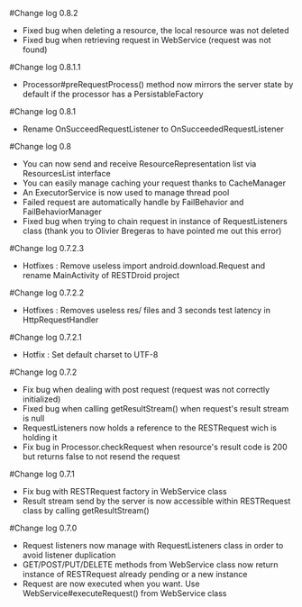 #Change log 0.8.2
*   Fixed bug when deleting a resource, the local resource was not deleted
*   Fixed bug when retrieving request in WebService (request was not found)

#Change log 0.8.1.1
*   Processor#preRequestProcess() method now mirrors the server state by default if the processor has a PersistableFactory

#Change log 0.8.1
*   Rename OnSucceedRequestListener to OnSucceededRequestListener

#Change log 0.8
*   You can now send and receive ResourceRepresentation list via ResourcesList interface
*   You can easily manage caching your request thanks to CacheManager
*   An ExecutorService is now used to manage thread pool
*   Failed request are automatically handle by FailBehavior and FailBehaviorManager
*   Fixed bug when trying to chain request in instance of RequestListeners class (thank you to Olivier Bregeras to have pointed me out this error)

#Change log 0.7.2.3
*	Hotfixes : Remove useless import android.download.Request and rename MainActivity of RESTDroid project

#Change log 0.7.2.2
*	Hotfixes : Removes useless res/ files and 3 seconds test latency in HttpRequestHandler

#Change log 0.7.2.1
*	Hotfix : Set default charset to UTF-8

#Change log 0.7.2
*	Fix bug when dealing with post request (request was not correctly initialized)
*	Fixed bug when calling getResultStream() when request's result stream is null
*	RequestListeners now holds a reference to the RESTRequest wich is holding it
*	Fix bug in Processor.checkRequest when resource's result code is 200 but returns false to not resend the request

#Change log 0.7.1
*	Fix bug with RESTRequest factory in WebService class
*	Result stream send by the server is now accessible within RESTRequest class by calling getResultStream()

#Change log 0.7.0

*	Request listeners now manage with RequestListeners class in order to avoid listener duplication
*	GET/POST/PUT/DELETE methods from WebService class now return instance of RESTRequest already pending or a new instance
*	Request are now executed when you want. Use WebService#executeRequest() from WebService class
